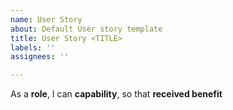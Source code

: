 ```yaml
---
name: User Story
about: Default User story template
title: User Story <TITLE>
labels: ''
assignees: ''

---
```


As a **role**, I can **capability**, so that **received benefit**
